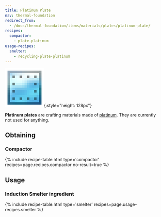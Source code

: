 ```yaml
---
title: Platinum Plate
nav: thermal-foundation
redirect_from:
  - /docs/thermal-foundation/items/materials/plates/platinum-plate/
recipes:
  compactor:
    - plate-platinum
usage-recipes:
  smelter:
    - recycling-plate-platinum
---
```


![Platinum plate](/assets/images/thermal-foundation/plate-platinum.png){:style="height: 128px"}


**Platinum plates** are crafting materials made of
[platinum](/docs/platinum-ingot/). They are currently not used for anything.


Obtaining
---------

### Compactor
{% include recipe-table.html type='compactor' recipes=page.recipes.compactor no-result=true %}


Usage
-----

### Induction Smelter ingredient
{% include recipe-table.html type='smelter' recipes=page.usage-recipes.smelter %}
